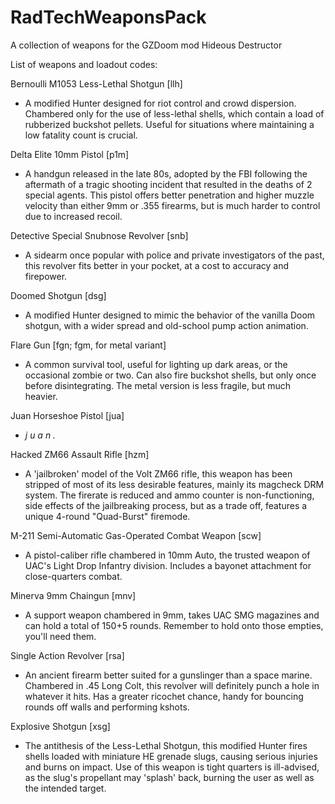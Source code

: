 # RadTechWeaponsPack
A collection of weapons for the GZDoom mod Hideous Destructor

List of weapons and loadout codes:

 Bernoulli M1053 Less-Lethal Shotgun [llh]
 - A modified Hunter designed for riot control and crowd dispersion.
     Chambered only for the use of less-lethal shells, which contain
     a load of rubberized buckshot pellets. Useful for situations where 
     maintaining a low fatality count is crucial.

Delta Elite 10mm Pistol [p1m] 
- A handgun released in the late 80s, adopted by the FBI following 
     the aftermath of a tragic shooting incident that resulted in the 
     deaths of 2 special agents. This pistol offers better penetration 
     and higher muzzle velocity than either 9mm or .355 firearms, but 
     is much harder to control due to increased recoil.
   
Detective Special Snubnose Revolver [snb] 
- A sidearm once popular with police and private investigators of 
     the past, this revolver fits better in your pocket, at a cost to 
     accuracy and firepower.

Doomed Shotgun [dsg] 
- A modified Hunter designed to mimic the behavior of the vanilla 
     Doom shotgun, with a wider spread and old-school pump action 
     animation.

Flare Gun [fgn; fgm, for metal variant] 
- A common survival tool, useful for lighting up dark areas,
     or the occasional zombie or two. Can also fire buckshot shells,
     but only once before disintegrating. The metal version is less
     fragile, but much heavier.

Juan Horseshoe Pistol [jua] 
- *j u a n .*

Hacked ZM66 Assault Rifle [hzm] 
- A 'jailbroken' model of the Volt ZM66 rifle, this weapon has been
     stripped of most of its less desirable features, mainly its
     magcheck DRM system. The firerate is reduced and ammo counter is
     non-functioning, side effects of the jailbreaking process, but as 
     a trade off, features a unique 4-round "Quad-Burst" firemode.

M-211 Semi-Automatic Gas-Operated Combat Weapon [scw] 
- A pistol-caliber rifle chambered in 10mm Auto, the trusted weapon
     of UAC's Light Drop Infantry division. Includes a bayonet attachment
     for close-quarters combat.

Minerva 9mm Chaingun [mnv] 
- A support weapon chambered in 9mm, takes UAC SMG magazines and can
     hold a total of 150+5 rounds. Remember to hold onto those empties,
     you'll need them.

Single Action Revolver [rsa] 
- An ancient firearm better suited for a gunslinger than a space marine.
     Chambered in .45 Long Colt, this revolver will definitely punch a hole 
     in whatever it hits. Has a greater ricochet chance, handy for bouncing
     rounds off walls and performing kshots.

Explosive Shotgun [xsg]
 - The antithesis of the Less-Lethal Shotgun, this modified Hunter fires 
 shells loaded with miniature HE grenade slugs, causing serious injuries
 and burns on impact. Use of this weapon is tight quarters is ill-advised,
 as the slug's propellant may 'splash' back, burning the user as well as
 the intended target.
 
 
 
 
